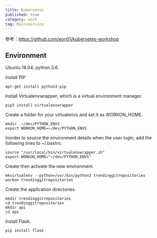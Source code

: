```yaml
---
title: Kubernetes
published: true
category: work
tag: Microservice
---
```


参考：https://github.com/eon01/kubernetes-workshop

## Environment

Ubuntu 18.04, python 3.6.

Install PIP

```
apt-get install python3-pip
```

Install Virtualenvwrapper, which is a virtual environment manager.

```
pip3 install virtualenvwrapper
```

Create a folder for your virtualenvs and set it as WORKON_HOME.

```
mkdir  ~/dev/PYTHON_ENVS
export WORKON_HOME=~/dev/PYTHON_ENVS
```

Inorder to source the environment details when the user login, add the following lines to ~/.bashrc

```
source "/usr/local/bin/virtualenvwrapper.sh"
export WORKON_HOME="~/dev/PYTHON_ENVS"
```

Create then activate the new environment.

```
mkvirtualenv --python=/usr/bin/python3 trendinggitrepositories
workon trendinggitrepositories
```

Create the application directories.

```
mkdir trendinggitrepositories
cd trendinggitrepositories
mkdir api
cd api
```

Install Flask.

```
pip install flask
```

